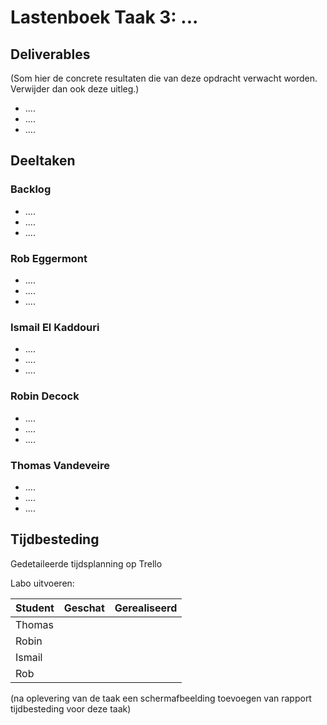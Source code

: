 # Lastenboek Taak 3: ...

## Deliverables

(Som hier de concrete resultaten die van deze opdracht verwacht worden. Verwijder dan ook deze uitleg.)
- ....
- ....
- ....

## Deeltaken


### Backlog
- ....
- ....
- ....

### Rob Eggermont
- ....
- ....
- ....
### Ismail El Kaddouri
- ....
- ....
- ....
### Robin Decock
- ....
- ....
- ....

### Thomas Vandeveire
- ....
- ....
- ....


## Tijdbesteding

Gedetaileerde tijdsplanning op Trello

Labo uitvoeren:

| Student  | Geschat | Gerealiseerd |
| :---     |    ---: |         ---: |
| Thomas   |         |              |
| Robin    |         |              |
| Ismail   |         |              |
| Rob      |         |              |

(na oplevering van de taak een schermafbeelding toevoegen van rapport tijdbesteding voor deze taak)
